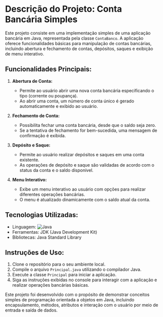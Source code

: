 # Descrição do Projeto: Conta Bancária Simples

Este projeto consiste em uma implementação simples de uma aplicação bancária em Java, representada pela classe `ContaBanco`. A aplicação oferece funcionalidades básicas para manipulação de contas bancárias, incluindo abertura e fechamento de contas, depósitos, saques e exibição de menu interativo.

## Funcionalidades Principais:

1. **Abertura de Conta:**
   - Permite ao usuário abrir uma nova conta bancária especificando o tipo (corrente ou poupança).
   - Ao abrir uma conta, um número de conta único é gerado automaticamente e exibido ao usuário.

2. **Fechamento de Conta:**
   - Possibilita fechar uma conta bancária, desde que o saldo seja zero.
   - Se a tentativa de fechamento for bem-sucedida, uma mensagem de confirmação é exibida.

3. **Depósito e Saque:**
   - Permite ao usuário realizar depósitos e saques em uma conta existente.
   - As operações de depósito e saque são validadas de acordo com o status da conta e o saldo disponível.

4. **Menu Interativo:**
   - Exibe um menu interativo ao usuário com opções para realizar diferentes operações bancárias.
   - O menu é atualizado dinamicamente com o saldo atual da conta.

## Tecnologias Utilizadas:

- Linguagem: ![Java](https://img.shields.io/badge/-Java-333333?style=flat&logo=Java&logoColor=007396)
- Ferramentas: JDK (Java Development Kit)
- Bibliotecas: Java Standard Library

## Instruções de Uso:

1. Clone o repositório para o seu ambiente local.
2. Compile o arquivo `Principal.java` utilizando o compilador Java.
3. Execute a classe `Principal` para iniciar a aplicação.
4. Siga as instruções exibidas no console para interagir com a aplicação e realizar operações bancárias básicas.

Este projeto foi desenvolvido com o propósito de demonstrar conceitos simples de programação orientada a objetos em Java, incluindo encapsulamento, métodos, atributos e interação com o usuário por meio de entrada e saída de dados.

